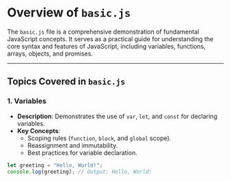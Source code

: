 # Overview of `basic.js`

The `basic.js` file is a comprehensive demonstration of fundamental JavaScript concepts. It serves as a practical guide for understanding the core syntax and features of JavaScript, including variables, functions, arrays, objects, and promises.

---

## Topics Covered in `basic.js`

### 1. Variables

- **Description**: Demonstrates the use of `var`, `let`, and `const` for declaring variables.
- **Key Concepts**:
  - Scoping rules (`function`, `block`, and `global` scope).
  - Reassignment and immutability.
  - Best practices for variable declaration.

```javascript
let greeting = "Hello, World!";
console.log(greeting); // Output: Hello, World!
```
